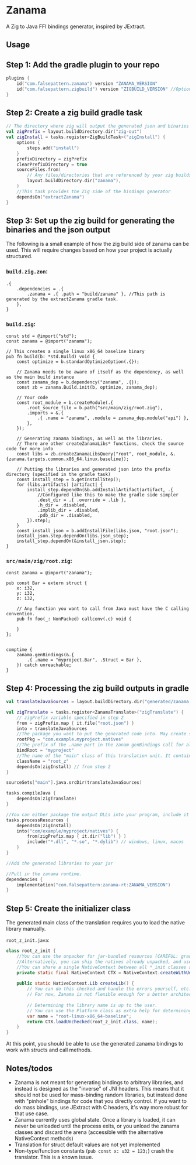 # Zanama

A Zig to Java FFI bindings generator, inspired by JExtract.

## Usage <a name="usage"></a>

## Step 1: Add the gradle plugin to your repo <a name="usage1"></a>

```kotlin
plugins {
    id("com.falsepattern.zanama") version "ZANAMA_VERSION"
    id("com.falsepattern.zigbuild") version "ZIGBUILD_VERSION" //Optional, but it's highly recommended you use this plugin for compiling zig via gradle.
}
```

## Step 2: Create a zig build gradle task

```kotlin
// The directory where zig will output the generated json and binaries
val zigPrefix = layout.buildDirectory.dir("zig-out")
val zigInstall = tasks.register<ZigBuildTask>("zigInstall") {
    options {
        steps.add("install")
    }
    prefixDirectory = zigPrefix
    clearPrefixDirectory = true
    sourceFiles.from(
        // Any files/directories that are referenced by your zig buildscript, as well as:
        layout.buildDirectory.dir("zanama"),
    )
    //This task provides the Zig side of the bindings generator
    dependsOn("extractZanama")
}
```

## Step 3: Set up the zig build for generating the binaries and the json output

The following is a small example of how the zig build side of zanama can be used. This will require changes based on how your project is actually structured.

### `build.zig.zon`:

```zig
.{
    .dependencies = .{
        .zanama = .{ .path = "build/zanama" }, //This path is generated by the extractZanama gradle task.
    },
}
```

### `build.zig`:

```zig
const std = @import("std");
const zanama = @import("zanama");

// This creates a single linux x86_64 baseline binary
pub fn build(b: *std.Build) void {
    const optimize = b.standardOptimizeOption(.{});

    // Zanama needs to be aware of itself as the dependency, as well as the main build instance
    const zanama_dep = b.dependency("zanama", .{});
    const zb = zanama.Build.init(b, optimize, zanama_dep);

    // Your code
    const root_module = b.createModule(.{
        .root_source_file = b.path("src/main/zig/root.zig"),
        .imports = &.{
            .{ .name = "zanama", .module = zanama_dep.module("api") },
        },
    });

    // Generating zanama bindings, as well as the libraries.
    // There are other createZanamaLibs* functions, check the source code for more info
    const libs = zb.createZanamaLibsQuery("root", root_module, &.{zanama.targets.common.x86_64.linux.baseline});

    // Putting the libraries and generated json into the prefix directory (specified in the gradle task)
    const install_step = b.getInstallStep();
    for (libs.artifacts) |artifact| {
        install_step.dependOn(&b.addInstallArtifact(artifact, .{
            //Configured like this to make the gradle side simpler
            .dest_dir = .{ .override = .lib },
            .h_dir = .disabled,
            .implib_dir = .disabled,
            .pdb_dir = .disabled,
        }).step);
    }
    const install_json = b.addInstallFile(libs.json, "root.json");
    install_json.step.dependOn(libs.json_step);
    install_step.dependOn(&install_json.step);
}

```

### `src/main/zig/root.zig`:

```zig
const zanama = @import("zanama");

pub const Bar = extern struct {
    x: i32,
    y: i32,
    z: i32,

    // Any function you want to call from Java must have the C calling convention.
    pub fn foo(_: NonPacked) callconv(.c) void {

    }
};


comptime {
    zanama.genBindings(&.{
        .{ .name = "myproject.Bar", .Struct = Bar },
    }) catch unreachable;
}

```

## Step 4: Processing the zig build outputs in gradle
```kotlin
val translateJavaSources = layout.buildDirectory.dir("generated/zanama_root")

val zigTranslate = tasks.register<ZanamaTranslate>("zigTranslate") {
    // zigPrefix variable specified in step 2
    from = zigPrefix.map { it.file("root.json") }
    into = translateJavaSources
    //The package you want to put the generated code into. May create sub-packages for nested structs, but never above this package.
    rootPkg = "com.example.myproject.natives"
    //The prefix of the .name part in the zanam genBindings call for all the bindings you added
    bindRoot = "myproject"
    //The name of the "main" class of this translation unit. It contains shared type info used by all bindings in the json
    className = "root_z"
    dependsOn(zigInstall) // from step 2
}

sourceSets["main"].java.srcDir(translateJavaSources)

tasks.compileJava {
    dependsOn(zigTranslate)
}

//You can either package the output DLLs into your program, include it in the generated jar file, or whatever else
tasks.processResources {
    dependsOn(zigInstall)
    into("com/example/myproject/natives") {
        from(zigPrefix.map { it.dir("lib") } )
        include("*.dll", "*.so", "*.dylib") // windows, linux, macos
    }
}

//Add the generated libraries to your jar

//Pull in the zanama runtime.
dependencies {
    implementation("com.falsepattern:zanama-rt:ZANAMA_VERSION")
}
```

## Step 5: Create the initializer class

The generated main class of the translation requires you to load the native library manually.

`root_z_init.java`:
```java
class root_z_init {
    //You can use the unpacker for jar-bundled resources (CAREFUL: gradle's application `run` task DOES NOT run the jar, so createWithUnpacker won't work there! Make a custom gradle task that runs your jar if you want to use it)
    //Alternatively, you can ship the natives already unpacked, and use NativeContext.create(Path)
    //You can share a single NativeContext between all *_init classes as long as you package all the natives into the same directory
    private static final NativeContext CTX = NativeContext.createWithUnpacker(Path.of("natives"), "com/example/myproject/natives/");
    
    public static NativeContext.Lib createLib() {
        // You can do this checked and handle the errors yourself, etc.
        // For now, Zanama is not flexible enough for a better architecture, so this is fine.
        
        // Determining the library name is up to the user.
        // You can use the Platform class as extra help for determining the OS/CPU.
        var name = "root-linux-x86_64-baseline";
        return CTX.loadUnchecked(root_z_init.class, name);
    }
}
```

At this point, you should be able to use the generated zanama bindings to work with structs and call methods.


## Notes/todos

- Zanama is not meant for generating bindings to arbitrary libraries, and instead is designed as the "inverse" of JNI headers. This means that it should not be used for
mass-binding random libraries, but instead done with "pinhole" bindings for code that you directly control. If you want to do mass bindings, use JExtract with C headers,
it's way more robust for that use case.
- Zanama currently uses global state. Once a library is loaded, it can never be unloaded until the process exits, or you unload the zanama classes and discard the arena (accessible with the alternative NativeContext methods)
- Translation for struct default values are not yet implemented
- Non-type/function constants (`pub const x: u32 = 123;`) crash the translator. This is a known issue.

